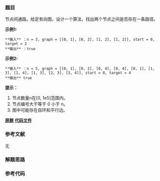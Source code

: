 ### 题目
节点间通路。给定有向图，设计一个算法，找出两个节点之间是否存在一条路径。

**示例1:**

    
    
    **输入** ：n = 3, graph = [[0, 1], [0, 2], [1, 2], [1, 2]], start = 0, target = 2
    **输出** ：true
    

**示例2:**

    
    
    **输入** ：n = 5, graph = [[0, 1], [0, 2], [0, 4], [0, 4], [0, 1], [1, 3], [1, 4], [1, 3], [2, 3], [3, 4]], start = 0, target = 4
    **输出** true
    

**提示：**

  1. 节点数量n在[0, 1e5]范围内。
  2. 节点编号大于等于 0 小于 n。
  3. 图中可能存在自环和平行边。

 **[原题](https://leetcode-cn.com/problems/route-between-nodes-lcci/)**    **[代码文件]()**


### 参考文献
无

### 解题思路




### 参考代码

```go


```




